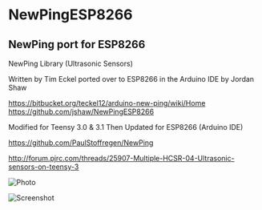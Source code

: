 # NewPingESP8266
## NewPing port for ESP8266

NewPing Library (Ultrasonic Sensors)

Written by Tim Eckel ported over to ESP8266 in the Arduino IDE by Jordan Shaw

https://bitbucket.org/teckel12/arduino-new-ping/wiki/Home
https://github.com/jshaw/NewPingESP8266

Modified for Teensy 3.0 & 3.1
Then Updated for ESP8266 (Arduino IDE)

https://github.com/PaulStoffregen/NewPing

http://forum.pjrc.com/threads/25907-Multiple-HCSR-04-Ultrasonic-sensors-on-teensy-3

![Photo](https://raw.githubusercontent.com/PaulStoffregen/NewPing/master/extras/NewPing_photo.jpg)

![Screenshot](https://raw.githubusercontent.com/PaulStoffregen/NewPing/master/extras/NewPing_screenshot.png)
